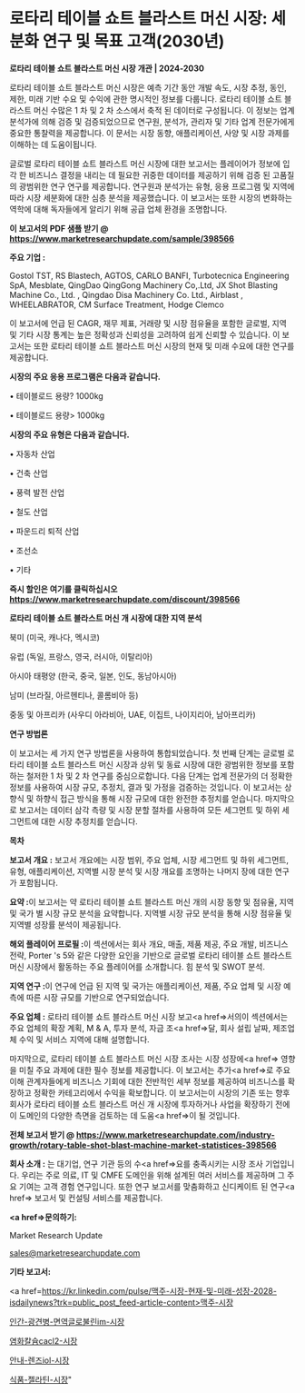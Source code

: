 # 로타리 테이블 쇼트 블라스트 머신 시장: 세분화 연구 및 목표 고객(2030년)

<strong>로타리 테이블 쇼트 블라스트 머신 시장 개관 | 2024-2030</strong>

로타리 테이블 쇼트 블라스트 머신 시장은 예측 기간 동안 개발 속도, 시장 추정, 동인, 제한, 미래 기반 수요 및 수익에 관한 명시적인 정보를 다룹니다.  로타리 테이블 쇼트 블라스트 머신  수많은 1 차 및 2 차 소스에서 축적 된 데이터로 구성됩니다. 이 정보는 업계 분석가에 의해 검증 및 검증되었으므로 연구원, 분석가, 관리자 및 기타 업계 전문가에게 중요한 통찰력을 제공합니다. 이 문서는 시장 동향, 애플리케이션, 사양 및 시장 과제를 이해하는 데 도움이됩니다.

글로벌 로타리 테이블 쇼트 블라스트 머신 시장에 대한 보고서는 플레이어가 정보에 입각 한 비즈니스 결정을 내리는 데 필요한 귀중한 데이터를 제공하기 위해 검증 된 고품질의 광범위한 연구 연구를 제공합니다. 연구원과 분석가는 유형, 응용 프로그램 및 지역에 따라 시장 세분화에 대한 심층 분석을 제공했습니다. 이 보고서는 또한 시장의 변화하는 역학에 대해 독자들에게 알리기 위해 공급 업체 환경을 조명합니다.



<strong>이 보고서의 PDF 샘플 받기 @ <a href=https://www.marketresearchupdate.com/sample/398566>https://www.marketresearchupdate.com/sample/398566</a></strong>



<strong>주요 기업 :</strong>

Gostol TST, RS Blastech, AGTOS, CARLO BANFI, Turbotecnica Engineering SpA, Mesblate, QingDao QingGong Machinery Co,.Ltd, JX Shot Blasting Machine Co., Ltd. , Qingdao Disa Machinery Co. Ltd., Airblast , WHEELABRATOR, CM Surface Treatment, Hodge Clemco

이 보고서에 언급 된 CAGR, 재무 제표, 거래량 및 시장 점유율을 포함한 글로벌, 지역 및 기타 시장 통계는 높은 정확성과 신뢰성을 고려하여 쉽게 신뢰할 수 있습니다. 이 보고서는 또한 로타리 테이블 쇼트 블라스트 머신 시장의 현재 및 미래 수요에 대한 연구를 제공합니다.



<strong>시장의 주요 응용 프로그램은 다음과 같습니다.</strong>

• 테이블로드 용량? 1000kg

• 테이블로드 용량> 1000kg



<strong>시장의 주요 유형은 다음과 같습니다.</strong>

• 자동차 산업

• 건축 산업

• 풍력 발전 산업

• 철도 산업

• 파운드리 퇴적 산업

• 조선소

• 기타



<strong>즉시 할인은 여기를 클릭하십시오 <a href=https://www.marketresearchupdate.com/discount/398566>https://www.marketresearchupdate.com/discount/398566</a></strong>



<strong>로타리 테이블 쇼트 블라스트 머신 개 시장에 대한 지역 분석</strong>

북미 (미국, 캐나다, 멕시코)

유럽 (독일, 프랑스, 영국, 러시아, 이탈리아)

아시아 태평양 (한국, 중국, 일본, 인도, 동남아시아)

남미 (브라질, 아르헨티나, 콜롬비아 등)

중동 및 아프리카 (사우디 아라비아, UAE, 이집트, 나이지리아, 남아프리카)



<strong>연구 방법론</strong>

이 보고서는 세 가지 연구 방법론을 사용하여 통합되었습니다. 첫 번째 단계는 글로벌 로타리 테이블 쇼트 블라스트 머신 시장과 상위 및 동료 시장에 대한 광범위한 정보를 포함하는 철저한 1 차 및 2 차 연구를 중심으로합니다. 다음 단계는 업계 전문가의 더 정확한 정보를 사용하여 시장 규모, 추정치, 결과 및 가정을 검증하는 것입니다. 이 보고서는 상향식 및 하향식 접근 방식을 통해 시장 규모에 대한 완전한 추정치를 얻습니다. 마지막으로 보고서는 데이터 삼각 측량 및 시장 분할 절차를 사용하여 모든 세그먼트 및 하위 세그먼트에 대한 시장 추정치를 얻습니다.



<strong>목차</strong>



<strong>보고서 개요 :</strong> 보고서 개요에는 시장 범위, 주요 업체, 시장 세그먼트 및 하위 세그먼트, 유형, 애플리케이션, 지역별 시장 분석 및 시장 개요를 조명하는 나머지 장에 대한 연구가 포함됩니다.



<strong>요약 :</strong>이 보고서는 약 로타리 테이블 쇼트 블라스트 머신 개의 시장 동향 및 점유율, 지역 및 국가 별 시장 규모 분석을 요약합니다. 지역별 시장 규모 분석을 통해 시장 점유율 및 지역별 성장률 분석이 제공됩니다.



<strong>해외 플레이어 프로필 :</strong>이 섹션에서는 회사 개요, 매출, 제품 제공, 주요 개발, 비즈니스 전략, Porter 's 5와 같은 다양한 요인을 기반으로 글로벌 로타리 테이블 쇼트 블라스트 머신 시장에서 활동하는 주요 플레이어를 소개합니다. 힘 분석 및 SWOT 분석.



<strong>지역 연구 :</strong>이 연구에 언급 된 지역 및 국가는 애플리케이션, 제품, 주요 업체 및 시장 예측에 따른 시장 규모를 기반으로 연구되었습니다.



<strong>주요 업체 :</strong> 로타리 테이블 쇼트 블라스트 머신 시장 보고<a href=>서의이 </a>섹션에서는 주요 업체의 확장 계획, M &amp; A, 투자 분석, 자금 조<a href=>달, 회</a>사 설립 날짜, 제조업체 수익 및 서비스 지역에 대해 설명합니다.


마지막으로, 로타리 테이블 쇼트 블라스트 머신 시장 조사는 시장 성장에<a href=> 영향을 미칠 </a>주요 과제에 대한 필수 정보를 제공합니다. 이 보고서는 추가<a href=>로 주</a>요 이해 관계자들에게 비즈니스 기회에 대한 전반적인 세부 정보를 제공하여 비즈니스를 확장하고 정확한 카테고리에서 수익을 확보합니다. 이 보고서는이 시장의 기존 또는 향후 회사가 로타리 테이블 쇼트 블라스트 머신 개 시장에 투자하거나 사업을 확장하기 전에이 도메인의 다양한 측면을 검토하는 데 도움<a href=>이 될 </a>것입니다.



<strong>전체 보고서 받기 @ <a href=https://www.marketresearchupdate.com/industry-growth/rotary-table-shot-blast-machine-market-statistices-398566>https://www.marketresearchupdate.com/industry-growth/rotary-table-shot-blast-machine-market-statistices-398566</a></strong>



<strong>회사 소개 :</strong>
는 대기업, 연구 기관 등의 수<a href=>요를</a> 충족시키는 시장 조사 기업입니다. 우리는 주로 의료, IT 및 CMFE 도메인을 위해 설계된 여러 서비스를 제공하며 그 주요 기여는 고객 경험 연구입니다. 또한 연구 보고서를 맞춤화하고 신디케이트 된 연구<a href=> 보고서</a> 및 컨설팅 서비스를 제공합니다.



<strong><a href=>문의하기:</a></strong>

Market Research Update

sales@marketresearchupdate.com



<strong>기타 보고서:</strong>

<a href=https://kr.linkedin.com/pulse/맥주-시장-현재-및-미래-성장-2028-isdailynews?trk=public_post_feed-article-content>맥주-시장</a>

<a href=https://www.linkedin.com/pulse/인간-광견병-면역글로불린im-시장-규모-및-성장-2023-survey-savvy-insights-360-analysis/>인간-광견병-면역글로불린im-시장</a>

<a href=https://www.linkedin.com/pulse/염화칼슘cacl2-시장-경쟁-분석-및-성장-잠재력-2029-analytics-alchemy-360-analysis-gkscf/>염화칼슘cacl2-시장</a>

<a href=https://www.linkedin.com/pulse/안내-렌즈iol-시장-진입-전략-및-위험-평가2029년-survey-savvy-insights-360-analysis-ndpqf/>안내-렌즈iol-시장</a>

<a href=https://www.linkedin.com/pulse/식품-젤라틴-시장-현재-및-미래-성장-2030-market-matrix-musings-analysis-b4emf/>식품-젤라틴-시장</a>"
